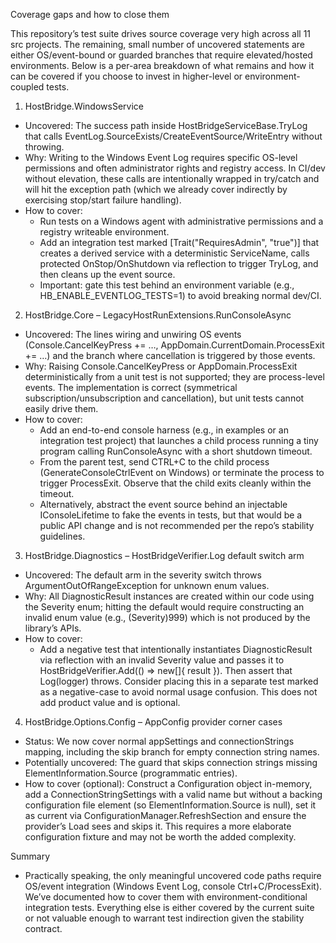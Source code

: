 ﻿Coverage gaps and how to close them

This repository’s test suite drives source coverage very high across all 11 src projects. The remaining, small number of uncovered statements are either OS/event-bound or guarded branches that require elevated/hosted environments. Below is a per-area breakdown of what remains and how it can be covered if you choose to invest in higher-level or environment-coupled tests.

1) HostBridge.WindowsService
- Uncovered: The success path inside HostBridgeServiceBase.TryLog that calls EventLog.SourceExists/CreateEventSource/WriteEntry without throwing.
- Why: Writing to the Windows Event Log requires specific OS-level permissions and often administrator rights and registry access. In CI/dev without elevation, these calls are intentionally wrapped in try/catch and will hit the exception path (which we already cover indirectly by exercising stop/start failure handling).
- How to cover:
  - Run tests on a Windows agent with administrative permissions and a registry writeable environment.
  - Add an integration test marked [Trait("RequiresAdmin", "true")] that creates a derived service with a deterministic ServiceName, calls protected OnStop/OnShutdown via reflection to trigger TryLog, and then cleans up the event source.
  - Important: gate this test behind an environment variable (e.g., HB_ENABLE_EVENTLOG_TESTS=1) to avoid breaking normal dev/CI.

2) HostBridge.Core – LegacyHostRunExtensions.RunConsoleAsync
- Uncovered: The lines wiring and unwiring OS events (Console.CancelKeyPress += …, AppDomain.CurrentDomain.ProcessExit += …) and the branch where cancellation is triggered by those events.
- Why: Raising Console.CancelKeyPress or AppDomain.ProcessExit deterministically from a unit test is not supported; they are process-level events. The implementation is correct (symmetrical subscription/unsubscription and cancellation), but unit tests cannot easily drive them.
- How to cover:
  - Add an end-to-end console harness (e.g., in examples or an integration test project) that launches a child process running a tiny program calling RunConsoleAsync with a short shutdown timeout.
  - From the parent test, send CTRL+C to the child process (GenerateConsoleCtrlEvent on Windows) or terminate the process to trigger ProcessExit. Observe that the child exits cleanly within the timeout.
  - Alternatively, abstract the event source behind an injectable IConsoleLifetime to fake the events in tests, but that would be a public API change and is not recommended per the repo’s stability guidelines.

3) HostBridge.Diagnostics – HostBridgeVerifier.Log default switch arm
- Uncovered: The default arm in the severity switch throws ArgumentOutOfRangeException for unknown enum values.
- Why: All DiagnosticResult instances are created within our code using the Severity enum; hitting the default would require constructing an invalid enum value (e.g., (Severity)999) which is not produced by the library’s APIs.
- How to cover:
  - Add a negative test that intentionally instantiates DiagnosticResult via reflection with an invalid Severity value and passes it to HostBridgeVerifier.Add(() => new[]{ result }). Then assert that Log(logger) throws. Consider placing this in a separate test marked as a negative-case to avoid normal usage confusion. This does not add product value and is optional.

4) HostBridge.Options.Config – AppConfig provider corner cases
- Status: We now cover normal appSettings and connectionStrings mapping, including the skip branch for empty connection string names.
- Potentially uncovered: The guard that skips connection strings missing ElementInformation.Source (programmatic entries).
- How to cover (optional): Construct a Configuration object in-memory, add a ConnectionStringSettings with a valid name but without a backing configuration file element (so ElementInformation.Source is null), set it as current via ConfigurationManager.RefreshSection and ensure the provider’s Load sees and skips it. This requires a more elaborate configuration fixture and may not be worth the added complexity.

Summary
- Practically speaking, the only meaningful uncovered code paths require OS/event integration (Windows Event Log, console Ctrl+C/ProcessExit). We’ve documented how to cover them with environment-conditional integration tests. Everything else is either covered by the current suite or not valuable enough to warrant test indirection given the stability contract.

